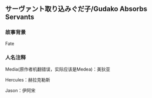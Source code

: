 ## サーヴァント取り込みぐだ子/Gudako Absorbs Servants

### 故事背景

Fate

### 人名注释

Media(原作者机翻错误，实际应该是Medea)：美狄亚

Hercules：赫拉克勒斯

Jason：伊阿宋